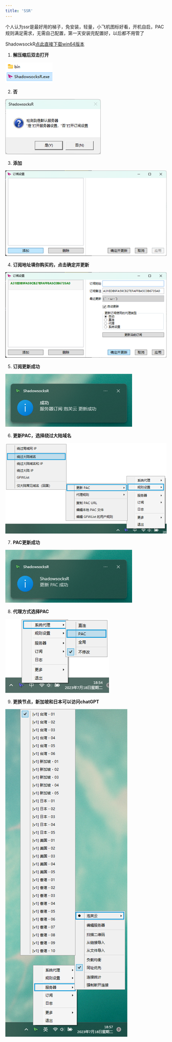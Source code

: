 ```yaml
---
title: 'SSR'
---
```


个人认为ssr是最好用的梯子，免安装，轻量，小飞机图标好看，开机自启，PAC规则满足需求，无需自己配置，第一天安装完配置好，以后都不用管了

ShadowsockR[点此直接下载win64版本](https://github.com/HMBSbige/ShadowsocksR-Windows/releases/download/6.1.0/ShadowsocksR-Win64-6.1.0.7z)

1. **解压缩后双击打开**

![open](./ssr-img/open.png)

2. **否**

![yesorno](./ssr-img/yesorno.png)

3. **添加**

![subscribe](./ssr-img/subscribe.png)

4. **订阅地址填你购买的，点击确定并更新**

![subscribe_update](./ssr-img/subscribe_update.png)

5. **订阅更新成功**

![subscibe_update_paofu](./ssr-img/subscibe_update_paofu.png)

6. **更新PAC，选择绕过大陆域名**

![pac](./ssr-img/pac.png)

7. **PAC更新成功**

![pac_update](./ssr-img/pac_update.png)

8. **代理方式选择PAC**

![proxy](./ssr-img/proxy.png)

9. **更换节点，新加坡和日本可以访问chatGPT**

![node](./ssr-img/node.png)
